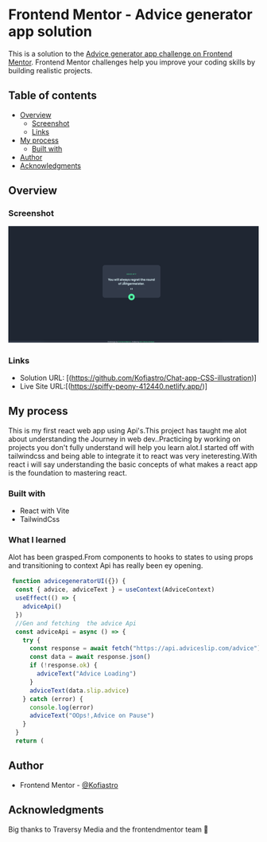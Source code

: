 # Frontend Mentor - Advice generator app solution

This is a solution to the [Advice generator app challenge on Frontend Mentor](https://www.frontendmentor.io/challenges/advice-generator-app-QdUG-13db). Frontend Mentor challenges help you improve your coding skills by building realistic projects.

## Table of contents

- [Overview](#overview)
  - [Screenshot](#screenshot)
  - [Links](#links)
- [My process](#my-process)
  - [Built with](#built-with)
- [Author](#author)
- [Acknowledgments](#acknowledgments)

## Overview

### Screenshot

![](./src/assets/adviceUI.png)

### Links

- Solution URL: [(https://github.com/Kofiastro/Chat-app-CSS-illustration)]
- Live Site URL:[(https://spiffy-peony-412440.netlify.app/)]

## My process
This is my first react web app using Api's.This project has taught me alot about understanding the Journey in web dev..Practicing by working on projects you don't fully understand will help you learn alot.I started off with tailwindcss and being able to integrate it to react was very ineteresting.With react i will say understanding the basic concepts of what makes a react app is the foundation to mastering react.

### Built with

- React with Vite
- TailwindCss

### What I learned

Alot has been grasped.From components to hooks to states to using props and transitioning to context Api has really been ey opening.

```jsx
 function advicegeneratorUI({}) {
  const { advice, adviceText } = useContext(AdviceContext)
  useEffect(() => {
    adviceApi()
  })
  //Gen and fetching  the advice Api
  const adviceApi = async () => {
    try {
      const response = await fetch("https://api.adviceslip.com/advice")
      const data = await response.json()
      if (!response.ok) {
        adviceText("Advice Loading")
      }
      adviceText(data.slip.advice)
    } catch (error) {
      console.log(error)
      adviceText("OOps!,Advice on Pause")
    }
  }
  return (
```
## Author

- Frontend Mentor - [@Kofiastro](https://www.frontendmentor.io/profile/kofiastro)

## Acknowledgments

Big thanks to Traversy Media and the frontendmentor team 🎉

